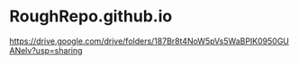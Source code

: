 # RoughRepo.github.io

https://drive.google.com/drive/folders/187Br8t4NoW5pVs5WaBPIK0950GUANelv?usp=sharing
